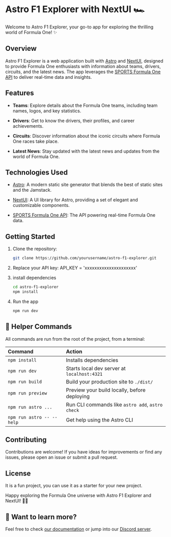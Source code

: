 # Astro F1 Explorer with NextUI 🏎️

Welcome to Astro F1 Explorer, your go-to app for exploring the thrilling world of Formula One! ✨

## Overview

Astro F1 Explorer is a web application built with [Astro](https://astro.build/) and [NextUI](https://nextui.org/), designed to provide Formula One enthusiasts with information about teams, drivers, circuits, and the latest news. The app leverages the [SPORTS Formula One API](https://example-api.com/formula-one) to deliver real-time data and insights.

## Features

- **Teams**: Explore details about the Formula One teams, including team names, logos, and key statistics.

- **Drivers**: Get to know the drivers, their profiles, and career achievements.

- **Circuits**: Discover information about the iconic circuits where Formula One races take place.

- **Latest News**: Stay updated with the latest news and updates from the world of Formula One.

## Technologies Used

- [Astro](https://astro.build/): A modern static site generator that blends the best of static sites and the Jamstack.

- [NextUI](https://nextui.org/): A UI library for Astro, providing a set of elegant and customizable components.

- [SPORTS Formula One API](https://example-api.com/formula-one): The API powering real-time Formula One data.

## Getting Started

1. Clone the repository:
   ```bash
   git clone https://github.com/yourusername/astro-f1-explorer.git
   
2. Replace your API key:
   API_KEY = 'xxxxxxxxxxxxxxxxxxxxx'
   
3. install dependencies
   ```bash
   cd astro-f1-explorer
   npm install

4. Run the app
   ```bash
   npm run dev

## 🧞 Helper Commands

All commands are run from the root of the project, from a terminal:

| Command                   | Action                                           |
| :------------------------ | :----------------------------------------------- |
| `npm install`             | Installs dependencies                            |
| `npm run dev`             | Starts local dev server at `localhost:4321`      |
| `npm run build`           | Build your production site to `./dist/`          |
| `npm run preview`         | Preview your build locally, before deploying     |
| `npm run astro ...`       | Run CLI commands like `astro add`, `astro check` |
| `npm run astro -- --help` | Get help using the Astro CLI                     |

## Contributing
Contributions are welcome! If you have ideas for improvements or find any issues, please open an issue or submit a pull request.

## License
It is a fun project, you can use it as a starter for your new project.

Happy exploring the Formula One universe with Astro F1 Explorer and NextUI! 🏁🌐

## 👀 Want to learn more?

Feel free to check [our documentation](https://docs.astro.build) or jump into our [Discord server](https://astro.build/chat).
